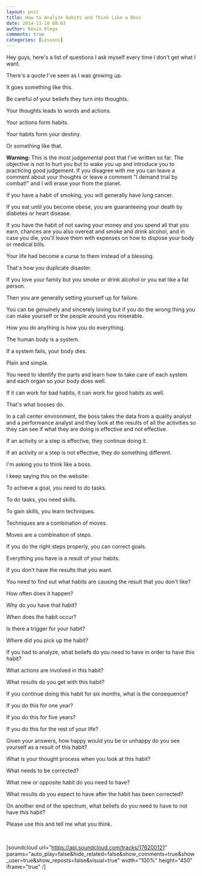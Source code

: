 ```yaml
---
layout: post
title: How to Analyze Habits and Think Like a Boss
date: 2014-11-10 08:03
author: Kevin Olega
comments: true
categories: [Lessons]
---
```

Hey guys, here's a list of questions I ask myself every time I don't get what I want.

There's a quote I've seen as I was growing up. 

It goes something like this.

Be careful of your beliefs they turn into thoughts.

Your thoughts leads to words and actions.

Your actions form habits.

Your habits form your destiny.

Or something like that.

**Warning:** This is the most judgemental post that I've written so far. The objective is not to hurt you but to wake you up and introduce you to practicing good judgement. If you disagree with me you can leave a comment about your thoughts or leave a comment "I demand trial by combat!" and I will erase your from the planet.

If you have a habit of smoking, you will generally have lung cancer.

If you eat until you become obese, you are guaranteeing your death by diabetes or heart disease.

If you have the habit of not saving your money and you spend all that you earn, chances are you also overeat and smoke and drink alcohol, and in case you die, you'll leave them with expenses on how to dispose your body or medical bills. 

Your life had become a curse to them instead of a blessing.

That's how you duplicate disaster. 

If you love your family but you smoke or drink alcohol or you eat like a fat person. 

Then you are generally setting yourself up for failure.

You can be genuinely and sincerely loving but if you do the wrong thing you can make yourself or the people around you miserable.

How you do anything is how you do everything. 

The human body is a system. 

If a system fails, your body dies. 

Plain and simple. 

You need to identify the parts and learn how to take care of each system and each organ so your body does well.

If it can work for bad habits, it can work for good habits as well. 

That's what bosses do.

In a call center environment, the boss takes the data from a quality analyst and a performance analyst and they look at the results of all the activities so they can see if what they are doing is effective and not effective.

If an activity or a step is effective, they continue doing it.

If an activity or a step is not effective, they do something different.

I'm asking you to think like a boss.

I keep saying this on the website:

To achieve a goal, you need to do tasks.

To do tasks, you need skills.

To gain skills, you learn techniques.

Techniques are a combination of moves.

Moves are a combination of steps.

If you do the right steps properly, you can correct goals.

Everything you have is a result of your habits.

If you don't have the results that you want. 

You need to find out what habits are causing the result that you don't like?

How often does it happen?

Why do you have that habit?

When does the habit occur?

Is there a trigger for your habit?

Where did you pick up the habit?

If you had to analyze, what beliefs do you need to have in order to have this habit?

What actions are involved in this habit?

What results do you get with this habit?

If you continue doing this habit for six months, what is the consequence? 

If you do this for one year?

If you do this for five years?

If you do this for the rest of your life?

Given your answers, how happy would you be or unhappy do you see yourself as a result of this habit?

What is your thought process when you look at this habit?

What needs to be corrected?

What new or opposite habit do you need to have?

What results do you expect to have after the habit has been corrected?

On another end of the spectrum, what beliefs do you need to have to not have this habit?

Please use this and tell me what you think.

&nbsp;

[soundcloud url="https://api.soundcloud.com/tracks/176200121" params="auto_play=false&amp;hide_related=false&amp;show_comments=true&amp;show_user=true&amp;show_reposts=false&amp;visual=true" width="100%" height="450" iframe="true" /]

